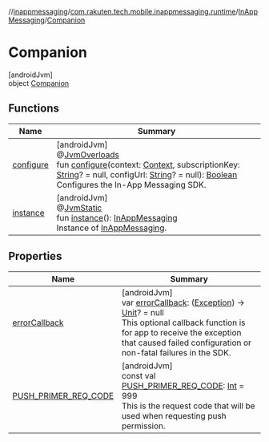 //[inappmessaging](../../../../index.md)/[com.rakuten.tech.mobile.inappmessaging.runtime](../../index.md)/[InAppMessaging](../index.md)/[Companion](index.md)

# Companion

[androidJvm]\
object [Companion](index.md)

## Functions

| Name | Summary |
|---|---|
| [configure](configure.md) | [androidJvm]<br>@[JvmOverloads](https://kotlinlang.org/api/latest/jvm/stdlib/kotlin.jvm/-jvm-overloads/index.html)<br>fun [configure](configure.md)(context: [Context](https://developer.android.com/reference/kotlin/android/content/Context.html), subscriptionKey: [String](https://kotlinlang.org/api/latest/jvm/stdlib/kotlin/-string/index.html)? = null, configUrl: [String](https://kotlinlang.org/api/latest/jvm/stdlib/kotlin/-string/index.html)? = null): [Boolean](https://kotlinlang.org/api/latest/jvm/stdlib/kotlin/-boolean/index.html)<br>Configures the In-App Messaging SDK. |
| [instance](instance.md) | [androidJvm]<br>@[JvmStatic](https://kotlinlang.org/api/latest/jvm/stdlib/kotlin.jvm/-jvm-static/index.html)<br>fun [instance](instance.md)(): [InAppMessaging](../index.md)<br>Instance of [InAppMessaging](../index.md). |

## Properties

| Name | Summary |
|---|---|
| [errorCallback](error-callback.md) | [androidJvm]<br>var [errorCallback](error-callback.md): ([Exception](https://kotlinlang.org/api/latest/jvm/stdlib/kotlin/-exception/index.html)) -&gt; [Unit](https://kotlinlang.org/api/latest/jvm/stdlib/kotlin/-unit/index.html)? = null<br>This optional callback function is for app to receive the exception that caused failed configuration or non-fatal failures in the SDK. |
| [PUSH_PRIMER_REQ_CODE](-p-u-s-h_-p-r-i-m-e-r_-r-e-q_-c-o-d-e.md) | [androidJvm]<br>const val [PUSH_PRIMER_REQ_CODE](-p-u-s-h_-p-r-i-m-e-r_-r-e-q_-c-o-d-e.md): [Int](https://kotlinlang.org/api/latest/jvm/stdlib/kotlin/-int/index.html) = 999<br>This is the request code that will be used when requesting push permission. |
